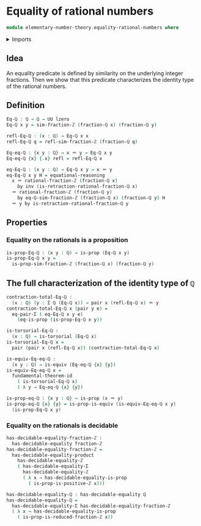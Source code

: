 # Equality of rational numbers

```agda
module elementary-number-theory.equality-rational-numbers where
```

<details><summary>Imports</summary>

```agda
open import elementary-number-theory.equality-integers
open import elementary-number-theory.integer-fractions
open import elementary-number-theory.positive-integers
open import elementary-number-theory.rational-numbers
open import elementary-number-theory.reduced-integer-fractions

open import foundation.decidable-equality
open import foundation.dependent-pair-types
open import foundation.equality-dependent-pair-types
open import foundation.equivalences
open import foundation.fundamental-theorem-of-identity-types
open import foundation.identity-types
open import foundation.propositions
open import foundation.torsorial-type-families
open import foundation.universe-levels
```

</details>

## Idea

An equality predicate is defined by similarity on the underlying integer
fractions. Then we show that this predicate characterizes the identity type of
the rational numbers.

## Definition

```agda
Eq-ℚ : ℚ → ℚ → UU lzero
Eq-ℚ x y = sim-fraction-ℤ (fraction-ℚ x) (fraction-ℚ y)

refl-Eq-ℚ : (x : ℚ) → Eq-ℚ x x
refl-Eq-ℚ q = refl-sim-fraction-ℤ (fraction-ℚ q)

Eq-eq-ℚ : {x y : ℚ} → x ＝ y → Eq-ℚ x y
Eq-eq-ℚ {x} {.x} refl = refl-Eq-ℚ x

eq-Eq-ℚ : (x y : ℚ) → Eq-ℚ x y → x ＝ y
eq-Eq-ℚ x y H = equational-reasoning
  x ＝ rational-fraction-ℤ (fraction-ℚ x)
    by inv (is-retraction-rational-fraction-ℚ x)
  ＝ rational-fraction-ℤ (fraction-ℚ y)
    by eq-ℚ-sim-fraction-ℤ (fraction-ℚ x) (fraction-ℚ y) H
  ＝ y by is-retraction-rational-fraction-ℚ y
```

## Properties

### Equality on the rationals is a proposition

```agda
is-prop-Eq-ℚ : (x y : ℚ) → is-prop (Eq-ℚ x y)
is-prop-Eq-ℚ x y =
  is-prop-sim-fraction-ℤ (fraction-ℚ x) (fraction-ℚ y)
```

## The full characterization of the identity type of `ℚ`

```agda
contraction-total-Eq-ℚ :
  (x : ℚ) (y : Σ ℚ (Eq-ℚ x)) → pair x (refl-Eq-ℚ x) ＝ y
contraction-total-Eq-ℚ x (pair y e) =
  eq-pair-Σ ( eq-Eq-ℚ x y e)
    (eq-is-prop (is-prop-Eq-ℚ x y))

is-torsorial-Eq-ℚ :
  (x : ℚ) → is-torsorial (Eq-ℚ x)
is-torsorial-Eq-ℚ x =
  pair (pair x (refl-Eq-ℚ x)) (contraction-total-Eq-ℚ x)

is-equiv-Eq-eq-ℚ :
  (x y : ℚ) → is-equiv (Eq-eq-ℚ {x} {y})
is-equiv-Eq-eq-ℚ x =
  fundamental-theorem-id
    ( is-torsorial-Eq-ℚ x)
    ( λ y → Eq-eq-ℚ {x} {y})

is-prop-eq-ℚ : {x y : ℚ} → is-prop (x ＝ y)
is-prop-eq-ℚ {x} {y} = is-prop-is-equiv (is-equiv-Eq-eq-ℚ x y)
  (is-prop-Eq-ℚ x y)
```

### Equality on the rationals is decidable

```agda
has-decidable-equality-fraction-ℤ :
  has-decidable-equality fraction-ℤ
has-decidable-equality-fraction-ℤ =
  has-decidable-equality-product
    has-decidable-equality-ℤ
    ( has-decidable-equality-Σ
      has-decidable-equality-ℤ
      ( λ x → has-decidable-equality-is-prop
        ( is-prop-is-positive-ℤ x)))

has-decidable-equality-ℚ : has-decidable-equality ℚ
has-decidable-equality-ℚ =
  has-decidable-equality-Σ has-decidable-equality-fraction-ℤ
  ( λ x → has-decidable-equality-is-prop
    ( is-prop-is-reduced-fraction-ℤ x))
```

